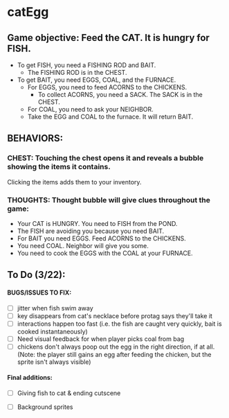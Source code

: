 # catEgg

## Game objective: Feed the CAT. It is hungry for FISH.
* To get FISH, you need a FISHING ROD and BAIT.
	* The FISHING ROD is in the CHEST.
* To get BAIT, you need EGGS, COAL, and the FURNACE.
	* For EGGS, you need to feed ACORNS to the CHICKENS.
		* To collect ACORNS, you need a SACK. The SACK is in the CHEST.
	* For COAL, you need to ask your NEIGHBOR.
	* Take the EGG and COAL to the furnace. It will return BAIT.

## BEHAVIORS:
### CHEST: Touching the chest opens it and reveals a bubble showing the items it contains.
Clicking the items adds them to your inventory.

### THOUGHTS: Thought bubble will give clues throughout the game:
* Your CAT is HUNGRY. You need to FISH from the POND. 
* The FISH are avoiding you because you need BAIT.
* For BAIT you need EGGS. Feed ACORNS to the CHICKENS.
* You need COAL. Neighbor will give you some.
* You need to cook the EGGS with the COAL at your FURNACE.

## To Do (3/22):
#### BUGS/ISSUES TO FIX: 
- [ ] jitter when fish swim away
- [ ] key disappears from cat's necklace before protag says they'll take it
- [ ] interactions happen too fast (i.e. the fish are caught very quickly, bait is cooked instantaneously)
- [ ] Need visual feedback for when player picks coal from bag
- [ ] chickens don't always poop out the egg in the right direction, if at all. (Note: the player still gains an egg after feeding the chicken, but the sprite isn't always visible)

#### Final additions:
- [ ] Giving fish to cat & ending cutscene
- [ ] Background sprites

